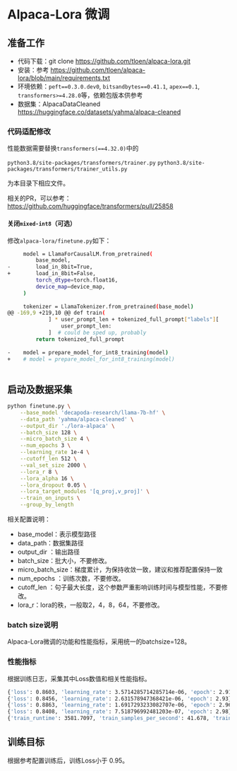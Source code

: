 # Alpaca-Lora 微调

## 准备工作

- 代码下载：git clone https://github.com/tloen/alpaca-lora.git
- 安装：参考 https://github.com/tloen/alpaca-lora/blob/main/requirements.txt 
- 环境依赖：`peft==0.3.0.dev0`, `bitsandbytes==0.41.1`, `apex==0.1`, `transformers>=4.28.0`等，依赖包版本供参考
- 数据集：AlpacaDataCleaned https://huggingface.co/datasets/yahma/alpaca-cleaned

### 代码适配修改
性能数据需要替换`transformers(==4.32.0)`中的

`python3.8/site-packages/transformers/trainer.py`
`python3.8/site-packages/transformers/trainer_utils.py`

为本目录下相应文件。

相关的PR，可以参考：https://github.com/huggingface/transformers/pull/25858


#### 关闭`mixed-int8`（可选）

修改`alpaca-lora/finetune.py`如下：
```bash
     model = LlamaForCausalLM.from_pretrained(
         base_model,
-        load_in_8bit=True,
+        load_in_8bit=False,
         torch_dtype=torch.float16,
         device_map=device_map,
     )
 
     tokenizer = LlamaTokenizer.from_pretrained(base_model)
@@ -169,9 +219,10 @@ def train(
             ] * user_prompt_len + tokenized_full_prompt["labels"][
                 user_prompt_len:
             ]  # could be sped up, probably
         return tokenized_full_prompt
 
-    model = prepare_model_for_int8_training(model)
+    # model = prepare_model_for_int8_training(model)
 
```


## 启动及数据采集

```bash
python finetune.py \
    --base_model 'decapoda-research/llama-7b-hf' \
    --data_path 'yahma/alpaca-cleaned' \
    --output_dir './lora-alpaca' \
    --batch_size 128 \
    --micro_batch_size 4 \
    --num_epochs 3 \
    --learning_rate 1e-4 \
    --cutoff_len 512 \
    --val_set_size 2000 \
    --lora_r 8 \
    --lora_alpha 16 \
    --lora_dropout 0.05 \
    --lora_target_modules '[q_proj,v_proj]' \
    --train_on_inputs \
    --group_by_length
```

相关配置说明：

- base_model：表示模型路径
- data_path：数据集路径
- output_dir ：输出路径
- batch_size：批大小，不要修改。
- micro_batch_size：梯度累计，为保持收敛一致，建议和推荐配置保持一致
- num_epochs ：训练次数，不要修改。
- cutoff_len ：句子最大长度，这个参数严重影响训练时间与模型性能，不要修改。
- lora_r：lora的秩，一般取2，4，8，64，不要修改。

### batch size说明
Alpaca-Lora微调的功能和性能指标，采用统一的batchsize=128。


### 性能指标

根据训练日志，采集其中Loss数值和相关性能指标。
```bash
{'loss': 0.8603, 'learning_rate': 3.5714285714285714e-06, 'epoch': 2.91}
{'loss': 0.8456, 'learning_rate': 2.631578947368421e-06, 'epoch': 2.93}
{'loss': 0.8863, 'learning_rate': 1.6917293233082707e-06, 'epoch': 2.96}
{'loss': 0.8408, 'learning_rate': 7.518796992481203e-07, 'epoch': 2.98}
{'train_runtime': 3581.7097, 'train_samples_per_second': 41.678, 'train_steps_per_second': 0.325, 'train_tokens_per_second(tgs)': 1228.267, 'train_loss': 0.9499486045739085, 'epoch': 2.99}
```

## 训练目标
根据参考配置训练后，训练Loss小于 0.95。
